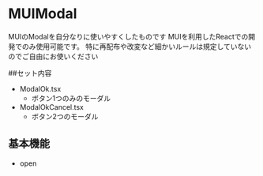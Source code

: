 # MUIModal
MUIのModalを自分なりに使いやすくしたものです
MUIを利用したReactでの開発でのみ使用可能です。
特に再配布や改変など細かいルールは規定していないのでご自由にお使いください

##セット内容
- ModalOk.tsx
  - ボタン1つのみのモーダル
- ModalOkCancel.tsx
  - ボタン2つのモーダル

## 基本機能
- open
